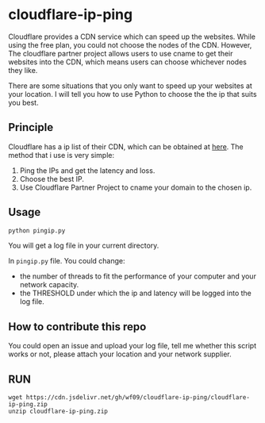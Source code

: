 # cloudflare-ip-ping
Cloudflare provides a CDN service which can speed up the websites. While using the free plan, you could not choose the nodes of the CDN. However, The cloudflare partner project allows users to use cname to get their websites into the CDN, which means users can choose whichever nodes they like.

There are some situations that you only want to speed up your websites at your location. I will tell you how to use Python to choose the the ip that suits you best.

## Principle
Cloudflare has a ip list of their CDN, which can be obtained at [here](https://www.cloudflare.com/ips/). The method that i use is very simple:

1. Ping the IPs and get the latency and loss. 
2. Choose the best IP.
3. Use Cloudflare Partner Project to cname your domain to the chosen ip.

## Usage

```bash 
python pingip.py
```

You will get a log file in your current directory.

In `pingip.py` file. You could change:

 - the number of threads to fit the performance of your computer and your network capacity.
 - the THRESHOLD under which the ip and latency will be logged into the log file.

 ## How to contribute this repo
 You could open an issue and upload your log file, tell me whether this script works or not, please attach your location and your network supplier.
 
 ## RUN
 ```
 wget https://cdn.jsdelivr.net/gh/wf09/cloudflare-ip-ping/cloudflare-ip-ping.zip
 unzip cloudflare-ip-ping.zip
 ```
 
